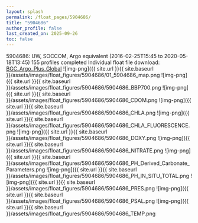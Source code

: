 ```yaml
---
layout: splash
permalink: /float_pages/5904686/
title: "5904686"
author_profile: false
last_created_on: 2025-09-26
toc: false
---
```

 
5904686: UW, SOCCOM, Argo equivalent (2016-02-25T15:45 to 2020-05-18T13:45)
155 profiles completed
Individual float file download: [BGC_Argo_Plus_Global](https://ftp.soest.hawaii.edu/bgc_argo_plus/Individual_Floats/outliers_removed/5904686_Sprof_processed.nc)
![img-png]({{ site.url }}{{ site.baseurl }}/assets/images/float_figures/5904686/01_5904686_map.png
![img-png]({{ site.url }}{{ site.baseurl }}/assets/images/float_figures/5904686/5904686_BBP700.png
![img-png]({{ site.url }}{{ site.baseurl }}/assets/images/float_figures/5904686/5904686_CDOM.png
![img-png]({{ site.url }}{{ site.baseurl }}/assets/images/float_figures/5904686/5904686_CHLA.png
![img-png]({{ site.url }}{{ site.baseurl }}/assets/images/float_figures/5904686/5904686_CHLA_FLUORESCENCE.png
![img-png]({{ site.url }}{{ site.baseurl }}/assets/images/float_figures/5904686/5904686_DOXY.png
![img-png]({{ site.url }}{{ site.baseurl }}/assets/images/float_figures/5904686/5904686_NITRATE.png
![img-png]({{ site.url }}{{ site.baseurl }}/assets/images/float_figures/5904686/5904686_PH_Derived_Carbonate_Parameters.png
![img-png]({{ site.url }}{{ site.baseurl }}/assets/images/float_figures/5904686/5904686_PH_IN_SITU_TOTAL.png
![img-png]({{ site.url }}{{ site.baseurl }}/assets/images/float_figures/5904686/5904686_PRES.png
![img-png]({{ site.url }}{{ site.baseurl }}/assets/images/float_figures/5904686/5904686_PSAL.png
![img-png]({{ site.url }}{{ site.baseurl }}/assets/images/float_figures/5904686/5904686_TEMP.png
